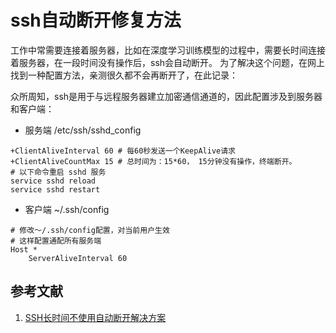 # ssh自动断开修复方法


工作中常需要连接着服务器，比如在深度学习训练模型的过程中，需要长时间连接着服务器，在一段时间没有操作后，ssh会自动断开。
为了解决这个问题，在网上找到一种配置方法，亲测很久都不会再断开了，在此记录：

众所周知，ssh是用于与远程服务器建立加密通信通道的，因此配置涉及到服务器和客户端：

- 服务端 /etc/ssh/sshd_config

```shell
+ClientAliveInterval 60 # 每60秒发送一个KeepAlive请求
+ClientAliveCountMax 15 # 总时间为：15*60， 15分钟没有操作，终端断开。
# 以下命令重启 sshd 服务
service sshd reload
service sshd restart
```

- 客户端 ~/.ssh/config

```shell
# 修改～/.ssh/config配置，对当前用户生效
# 这样配置通配所有服务端
Host *
	ServerAliveInterval 60
```

## 参考文献

1. [SSH长时间不使用自动断开解决方案](https://blog.csdn.net/xiaojingfirst/article/details/81744689)

